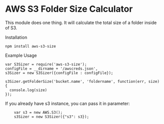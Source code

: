 # AWS S3 Folder Size Calculator
This module does one thing. It will calculate the total size of a folder inside of S3.

Installation

    npm install aws-s3-size

Example Usage

    var S3Sizer = require('aws-s3-size');
    configFile = __dirname + '/awscreds.json',
    s3Sizer = new S3Sizer({configFile : configFile});

    s3Sizer.getFolderSize('bucket.name', 'foldername', function(err, size) {
      console.log(size)
    });
If you already have s3 instance, you can pass it in parameter:

        var s3 = new AWS.S3();
        s3Sizer = new S3Sizer({"s3": s3});
